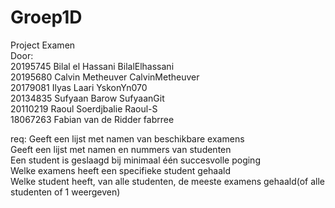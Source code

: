 # Groep1D
Project Examen  
Door:    
  20195745 Bilal el Hassani          BilalElhassani  
  20195680 Calvin Metheuver          CalvinMetheuver  
  20179081 Ilyas Laari               YskonYn070  
  20134835 Sufyaan Barow             SufyaanGit  
  20110219 Raoul Soerdjbalie         Raoul-S  
  18067263 Fabian van de Ridder      fabrree  


req:
  Geeft een lijst met namen van beschikbare examens  
  Geeft een lijst met namen en nummers van studenten  
  Een student is geslaagd bij minimaal één succesvolle poging  
  Welke examens heeft een specifieke student gehaald  
  Welke student heeft, van alle studenten, de meeste examens gehaald(of alle studenten of 1 weergeven)  
  
 
